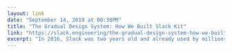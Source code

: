 ```yaml
---
layout: link 
date: "September 14, 2019 at 08:38PM"
title: "The Gradual Design System: How We Built Slack Kit"
link: "https://slack.engineering/the-gradual-design-system-how-we-built-slack-kit-8a2830484259"
excerpt: "In 2016, Slack was two years old and already used by millions of people. Our codebase had grown rapidly, and like many companies that focused on product/market fit, our code was built in a way that favored time-to-market over maintainability, consistency, or reusability."
---
```

